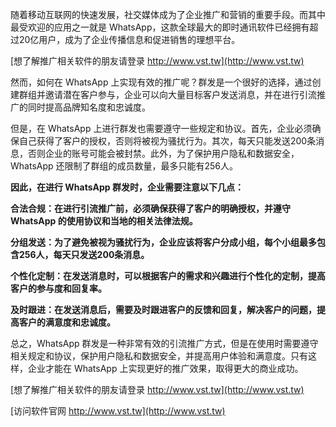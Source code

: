 随着移动互联网的快速发展，社交媒体成为了企业推广和营销的重要手段。而其中最受欢迎的应用之一就是 WhatsApp，这款全球最大的即时通讯软件已经拥有超过20亿用户，成为了企业传播信息和促进销售的理想平台。

[想了解推广相关软件的朋友请登录 http://www.vst.tw](http://www.vst.tw)

然而，如何在 WhatsApp 上实现有效的推广呢？群发是一个很好的选择，通过创建群组并邀请潜在客户参与，企业可以向大量目标客户发送消息，并在进行引流推广的同时提高品牌知名度和忠诚度。

但是，在 WhatsApp 上进行群发也需要遵守一些规定和协议。首先，企业必须确保自己获得了客户的授权，否则将被视为骚扰行为。其次，每天只能发送200条消息，否则企业的账号可能会被封禁。此外，为了保护用户隐私和数据安全，WhatsApp 还限制了群组的成员数量，最多只能有256人。

**因此，在进行 WhatsApp 群发时，企业需要注意以下几点：**

**合法合规：在进行引流推广前，必须确保获得了客户的明确授权，并遵守 WhatsApp 的使用协议和当地的相关法律法规。**

**分组发送：为了避免被视为骚扰行为，企业应该将客户分成小组，每个小组最多包含256人，每天只发送200条消息。**

**个性化定制：在发送消息时，可以根据客户的需求和兴趣进行个性化的定制，提高客户的参与度和回复率。**

**及时跟进：在发送消息后，需要及时跟进客户的反馈和回复，解决客户的问题，提高客户的满意度和忠诚度。**

总之，WhatsApp 群发是一种非常有效的引流推广方式，但是在使用时需要遵守相关规定和协议，保护用户隐私和数据安全，并提高用户体验和满意度。只有这样，企业才能在 WhatsApp 上实现更好的推广效果，取得更大的商业成功。

[想了解推广相关软件的朋友请登录 http://www.vst.tw](http://www.vst.tw)


[访问软件官网 http://www.vst.tw](http://www.vst.tw)
